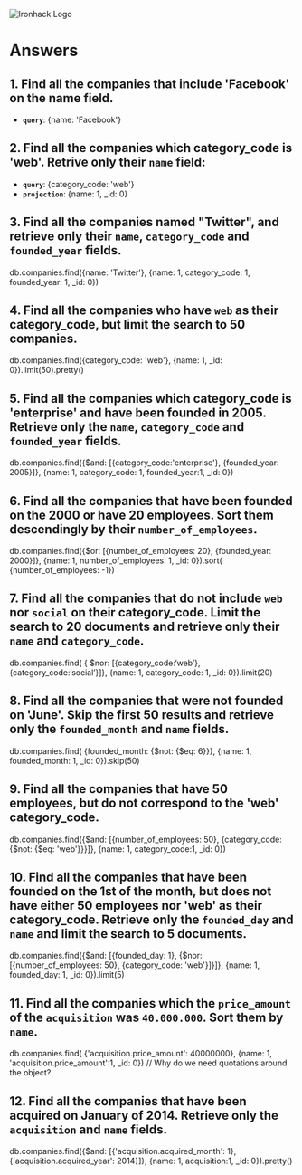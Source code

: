 ![Ironhack Logo](https://i.imgur.com/1QgrNNw.png)

# Answers

## 1. Find all the companies that include 'Facebook' on the **name** field.

 - **`query`**: {name: 'Facebook'}
 
 ## 2. Find all the companies which **category_code** is 'web'. Retrive only their `name` field:

 - **`query`**: {category_code: 'web'}
 - **`projection`**: {name: 1, _id: 0}

## 3. Find all the companies named "Twitter", and retrieve only their `name`, `category_code` and `founded_year` fields.
db.companies.find({name: 'Twitter'}, {name: 1, category_code: 1, founded_year: 1, _id: 0})

## 4. Find all the companies who have `web` as their **category_code**, but limit the search to 50 companies.
db.companies.find({category_code: 'web'}, {name: 1, _id: 0}).limit(50).pretty()

## 5. Find all the companies which **category_code** is 'enterprise' and have been founded in 2005. Retrieve only the `name`, `category_code` and `founded_year` fields.
db.companies.find({$and: [{category_code:'enterprise'}, {founded_year: 2005}]}, {name: 1, category_code: 1, founded_year:1, _id: 0})


## 6. Find all the companies that have been **founded** on the 2000 or have 20 **employees**. Sort them descendingly by their `number_of_employees`.
db.companies.find({$or: [{number_of_employees: 20}, {founded_year: 2000}]}, {name: 1, number_of_employees: 1, _id: 0}).sort( {number_of_employees: -1})

## 7. Find all the companies that do not include `web` nor `social` on their **category_code**. Limit the search to 20 documents and retrieve only their `name` and `category_code`.
db.companies.find( { $nor: [{category_code:‘web’}, {category_code:‘social’}]}, {name: 1, category_code: 1, _id: 0}).limit(20)

## 8. Find all the companies that were not **founded** on 'June'. Skip the first 50 results and retrieve only the `founded_month` and `name` fields.
db.companies.find( {founded_month: {$not: {$eq: 6}}}, {name: 1, founded_month: 1, _id: 0}).skip(50)

## 9. Find all the companies that have 50 employees, but do not correspond to the 'web' **category_code**. 
db.companies.find({$and: [{number_of_employees: 50}, {category_code: {$not: {$eq: 'web'}}}]}, {name: 1, category_code:1,  _id: 0})

## 10. Find all the companies that have been founded on the 1st of the month, but does not have either 50 employees nor 'web' as their **category_code**. Retrieve only the `founded_day` and `name` and limit the search to 5 documents.
db.companies.find({$and: [{founded_day: 1}, {$nor: [{number_of_employees: 50}, {category_code: 'web'}]}]}, {name: 1, founded_day: 1,  _id: 0}).limit(5)

## 11. Find all the companies which the `price_amount` of the `acquisition` was **`40.000.000`**. Sort them by `name`.
db.companies.find( {'acquisition.price_amount': 40000000}, {name: 1, 'acquisition.price_amount':1, _id: 0})        // Why do we need quotations around the object?

## 12. Find all the companies that have been acquired on January of 2014. Retrieve only the `acquisition` and `name` fields.
db.companies.find({$and: [{'acquisition.acquired_month': 1}, {'acquisition.acquired_year': 2014}]}, {name: 1, acquisition:1, _id: 0}).pretty()
